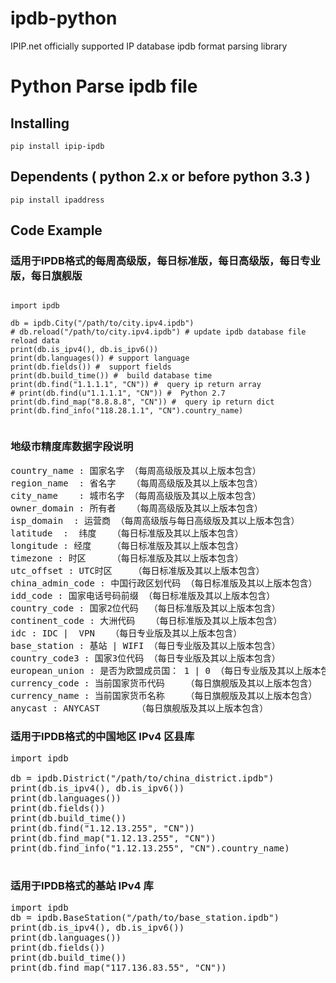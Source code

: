 # ipdb-python
IPIP.net officially supported IP database ipdb format parsing library

# Python Parse ipdb file

## Installing
<pre>
<code>pip install ipip-ipdb</code>
</pre>

## Dependents ( python 2.x or before python 3.3 )
<pre><code>pip install ipaddress</code></pre>

## Code Example
### 适用于IPDB格式的每周高级版，每日标准版，每日高级版，每日专业版，每日旗舰版
  <pre><code>
import ipdb

db = ipdb.City("/path/to/city.ipv4.ipdb")
# db.reload("/path/to/city.ipv4.ipdb") # update ipdb database file reload data
print(db.is_ipv4(), db.is_ipv6())
print(db.languages()) # support language
print(db.fields()) #  support fields
print(db.build_time()) #  build database time
print(db.find("1.1.1.1", "CN")) #  query ip return array
# print(db.find(u"1.1.1.1", "CN")) #  Python 2.7
print(db.find_map("8.8.8.8", "CN")) #  query ip return dict
print(db.find_info("118.28.1.1", "CN").country_name) 
  </pre></code>

### 地级市精度库数据字段说明
<pre>
country_name : 国家名字 （每周高级版及其以上版本包含）
region_name  : 省名字   （每周高级版及其以上版本包含）
city_name    : 城市名字 （每周高级版及其以上版本包含）
owner_domain : 所有者   （每周高级版及其以上版本包含）
isp_domain  : 运营商 （每周高级版与每日高级版及其以上版本包含）
latitude  :  纬度   （每日标准版及其以上版本包含）
longitude : 经度    （每日标准版及其以上版本包含）
timezone : 时区     （每日标准版及其以上版本包含）
utc_offset : UTC时区    （每日标准版及其以上版本包含）
china_admin_code : 中国行政区划代码 （每日标准版及其以上版本包含）
idd_code : 国家电话号码前缀 （每日标准版及其以上版本包含）
country_code : 国家2位代码  （每日标准版及其以上版本包含）
continent_code : 大洲代码   （每日标准版及其以上版本包含）
idc : IDC |  VPN   （每日专业版及其以上版本包含）
base_station : 基站 | WIFI （每日专业版及其以上版本包含）
country_code3 : 国家3位代码 （每日专业版及其以上版本包含）
european_union : 是否为欧盟成员国： 1 | 0 （每日专业版及其以上版本包含）
currency_code : 当前国家货币代码    （每日旗舰版及其以上版本包含）
currency_name : 当前国家货币名称    （每日旗舰版及其以上版本包含）
anycast : ANYCAST       （每日旗舰版及其以上版本包含）
</pre>

### 适用于IPDB格式的中国地区 IPv4 区县库
  <pre>
import ipdb

db = ipdb.District("/path/to/china_district.ipdb")
print(db.is_ipv4(), db.is_ipv6())
print(db.languages())
print(db.fields())
print(db.build_time())
print(db.find("1.12.13.255", "CN"))
print(db.find_map("1.12.13.255", "CN"))
print(db.find_info("1.12.13.255", "CN").country_name)
  </pre>

### 适用于IPDB格式的基站 IPv4 库
<pre>
import ipdb
db = ipdb.BaseStation("/path/to/base_station.ipdb")
print(db.is_ipv4(), db.is_ipv6())
print(db.languages())
print(db.fields())
print(db.build_time())
print(db.find_map("117.136.83.55", "CN"))
</pre>